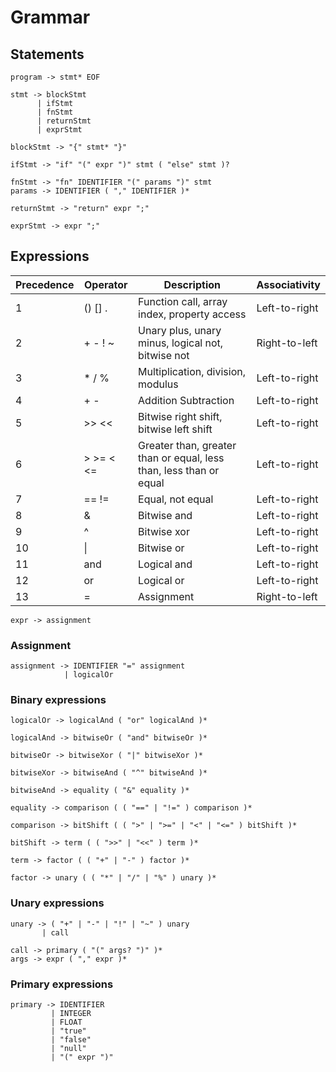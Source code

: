 # Grammar

## Statements

```
program -> stmt* EOF
```

```
stmt -> blockStmt
      | ifStmt
      | fnStmt
      | returnStmt
      | exprStmt
```

```
blockStmt -> "{" stmt* "}"
```

```
ifStmt -> "if" "(" expr ")" stmt ( "else" stmt )?
```

```
fnStmt -> "fn" IDENTIFIER "(" params ")" stmt
params -> IDENTIFIER ( "," IDENTIFIER )*
```

```
returnStmt -> "return" expr ";"
```

```
exprStmt -> expr ";" 
```

## Expressions

| Precedence | Operator  | Description                                                        | Associativity |
|------------|-----------|--------------------------------------------------------------------|---------------|
| 1          | () [] .   | Function call, array index, property access                        | Left-to-right |
| 2          | + - ! ~   | Unary plus, unary minus, logical not, bitwise not                  | Right-to-left |
| 3          | * / %     | Multiplication, division, modulus                                  | Left-to-right |
| 4          | + -       | Addition Subtraction                                               | Left-to-right |
| 5          | >> <<     | Bitwise right shift, bitwise left shift                            | Left-to-right |
| 6          | > >= < <= | Greater than, greater than or equal, less than, less than or equal | Left-to-right |
| 7          | == !=     | Equal, not equal                                                   | Left-to-right |
| 8          | &         | Bitwise and                                                        | Left-to-right |
| 9          | ^         | Bitwise xor                                                        | Left-to-right |
| 10         | \|        | Bitwise or                                                         | Left-to-right |
| 11         | and       | Logical and                                                        | Left-to-right |
| 12         | or        | Logical or                                                         | Left-to-right |
| 13         | =         | Assignment                                                         | Right-to-left |

```
expr -> assignment 
```

### Assignment

```
assignment -> IDENTIFIER "=" assignment 
            | logicalOr
```

### Binary expressions

```
logicalOr -> logicalAnd ( "or" logicalAnd )*
```

```
logicalAnd -> bitwiseOr ( "and" bitwiseOr )*
```

```
bitwiseOr -> bitwiseXor ( "|" bitwiseXor )*
```

```
bitwiseXor -> bitwiseAnd ( "^" bitwiseAnd )*
```

```
bitwiseAnd -> equality ( "&" equality )* 
```

```
equality -> comparison ( ( "==" | "!=" ) comparison )* 
```

```
comparison -> bitShift ( ( ">" | ">=" | "<" | "<=" ) bitShift )* 
```

```
bitShift -> term ( ( ">>" | "<<" ) term )*
```

```
term -> factor ( ( "+" | "-" ) factor )*
```

```
factor -> unary ( ( "*" | "/" | "%" ) unary )*
```

### Unary expressions

```
unary -> ( "+" | "-" | "!" | "~" ) unary
       | call
```

```
call -> primary ( "(" args? ")" )*
args -> expr ( "," expr )*
```

### Primary expressions

```
primary -> IDENTIFIER
         | INTEGER
         | FLOAT
         | "true"
         | "false"
         | "null"
         | "(" expr ")"
```

